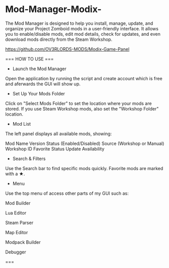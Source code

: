 # Mod-Manager-Modix-
The Mod Manager is designed to help you install, manage, update, and organize your Project Zomboid mods in a user-friendly interface. It allows you to enable/disable mods, edit mod details, check for updates, and even download mods directly from the Steam Workshop.

https://github.com/OV3RLORDS-MODS/Modix-Game-Panel

=== HOW TO USE ===

- Launch the Mod Manager

Open the application by running the script and create account which is free and aferwards the GUI will show up. 

- Set Up Your Mods Folder

Click on "Select Mods Folder" to set the location where your mods are stored.
If you use Steam Workshop mods, also set the "Workshop Folder" location.

- Mod List

The left panel displays all available mods, showing:

Mod Name
Version
Status (Enabled/Disabled)
Source (Workshop or Manual)
Workshop ID
Favorite Status
Update Availability

- Search & Filters
  
Use the Search bar to find specific mods quickly.
Favorite mods are marked with a ★.

- Menu

Use the top menu of access other parts of my GUI such as:

Mod Builder

Lua Editor

Steam Parser

Map  Editor 

Modpack Builder 

Debugger

===
